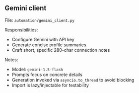 ## Gemini client

File: `automation/gemini_client.py`

Responsibilities:
- Configure Gemini with API key
- Generate concise profile summaries
- Craft short, specific 280-char connection notes

Notes:
- Model: `gemini-1.5-flash`
- Prompts focus on concrete details
- Generation invoked via `asyncio.to_thread` to avoid blocking
- Import is lazy/injectable for testability


